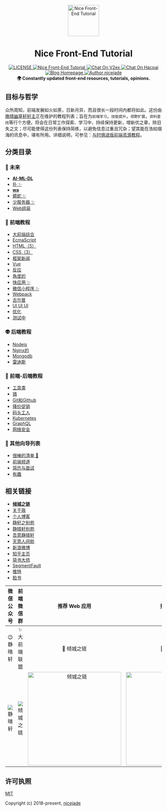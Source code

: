 <p align="center"><img src="https://cdn.jsdelivr.net/gh/nicejade/nice-front-end-tutorial/assets/images/lotus.svg" alt="Nice Front-End Tutorial" width="100" height="100"></p>

<h1 align="center">Nice Front-End Tutorial</h1>

<div align="center">
  <a href="https://github.com/nicejade/nice-front-end-tutorial">
    <img src="https://img.shields.io/github/license/nicejade/nice-front-end-tutorial.svg" alt="LICENSE">
  </a>
  <a href="https://weibo.com/jeffjade">
    <img src="https://img.shields.io/badge/WeiBo-jeffjade-red.svg?style=flat" alt="Nice Front-End Tutorial">
  </a>
  <a href="https://v2ex.com/t/449982#reply11">
   <img src="https://img.shields.io/badge/Chat-on%20v2ex-brightgreen.svg" alt="Chat On V2ex">
  </a>
  <a href="https://hacpai.com/article/1504767632550">
   <img src="https://img.shields.io/badge/Chat-on%20hacpai-brightgreen.svg" alt="Chat On Hacpai">
  </a>
  <a href="https://www.jeffjade.com/2017/09/28/127-nice-front-end-tutorial/?utm_source=github.com">
    <img src="https://img.shields.io/badge/Blog-jeffjade.com-%23a696c8.svg" alt="Blog Homepage">
  </a>
  <a href="https://aboutme.lovejade.cn/?utm_source=github.com">
    <img src="https://img.shields.io/badge/Author-nicejade-%23a696c8.svg" alt="Author nicejade">
  </a>
</div>

<div align="center">
  <strong>🌍 Constantly updated front-end resources, tutorials, opinions. </strong>
</div>

## 目标与哲学

众所周知，前端发展如火如荼，日新月异，而且很长一段时间内都将如此。这份由[晚晴幽草轩轩主](https://jeffjade.com/?utm_source=nice-front-end-tutorial)正在维护的教程列表；旨在为`前端学习`，`技能提升`，`视野扩展`，`资料查找`等行个方便。将会在日常工作探索、学习中，持续保持更新，增新优之章，除旧失之文；尽可能使得这份列表保持简练，以避免信息过重且冗杂；望其能在浩如烟海的讯息中，堪有所用。详细说明，可参见：[与时俱进版前端资源教程](https://www.jeffjade.com/2017/09/28/127-nice-front-end-tutorial/)。

## 分类目录

### 🐉 未来

- [**AI-ML-DL**](https://github.com/nicejade/nice-front-end-tutorial/blob/master/tutorial/ai-ml-dl-tutorial.md)
- [扑 ✨](https://github.com/nicejade/nice-front-end-tutorial/blob/master/tutorial/flutter-tutorial.md)
- [**wa**](https://github.com/nicejade/nice-front-end-tutorial/blob/master/tutorial/pwa-tutorial.md)
- [蟒蛇 ✨](https://github.com/nicejade/nice-front-end-tutorial/blob/master/tutorial/python-tutorial.md)
- [少服务器 ✨](https://github.com/nicejade/nice-front-end-tutorial/blob/master/tutorial/serverless-tutorial.md)
- [Web组装](https://github.com/nicejade/nice-front-end-tutorial/blob/master/tutorial/webAssembly.md)

### 🎨 前端教程

- [大前端综合](https://github.com/nicejade/nice-front-end-tutorial/blob/master/tutorial/front-end-tutorial.md)
- [EcmaScript](https://github.com/nicejade/nice-front-end-tutorial/blob/master/tutorial/ecmascript-tutorial.md)
- [HTML（5）](https://github.com/nicejade/nice-front-end-tutorial/blob/master/tutorial/html-tutorial.md)
- [CSS（3）](https://github.com/nicejade/nice-front-end-tutorial/blob/master/tutorial/css3-tutorial.md)
- [框架新闻](https://github.com/nicejade/nice-front-end-tutorial/blob/master/tutorial/framework-news.md)
- [Vue](https://github.com/nicejade/nice-front-end-tutorial/blob/master/tutorial/vue-tutorial.md)
- [反应](https://github.com/nicejade/nice-front-end-tutorial/blob/master/tutorial/react-tutorial.md)
- [角度的](https://github.com/nicejade/nice-front-end-tutorial/blob/master/tutorial/angular-tutorial.md)
- [快应用 ✨](https://github.com/nicejade/nice-front-end-tutorial/blob/master/tutorial/quickapp-tutorial.md)
- [微信小程序 ✨](https://github.com/nicejade/nice-front-end-tutorial/blob/master/tutorial/wechat-mini-program-tutorial.md)
- [Webpack](https://github.com/nicejade/nice-front-end-tutorial/blob/master/tutorial/webpack-tutorial.md)
- [古尔普](https://github.com/nicejade/nice-front-end-tutorial/blob/master/tutorial/gulp-tutorial.md)
- [UI UI UI](https://github.com/nicejade/nice-front-end-tutorial/blob/master/tutorial/ui-tutorial.md)
- [优化](https://github.com/nicejade/nice-front-end-tutorial/blob/master/tutorial/optimization-tutorial.md)
- [测试中](https://github.com/nicejade/nice-front-end-tutorial/blob/master/tutorial/testing-tutorial.md)

### 👽 后端教程

- [Nodejs](https://github.com/nicejade/nice-front-end-tutorial/blob/master/tutorial/nodejs-tutorial.md)
- [Nginx的](https://github.com/nicejade/nice-front-end-tutorial/blob/master/tutorial/nginx-tutorial.md)
- [Mongodb](https://github.com/nicejade/nice-front-end-tutorial/blob/master/tutorial/mongodb-tutorial.md)
- [雷迪斯](https://github.com/nicejade/nice-front-end-tutorial/blob/master/tutorial/redis-tutorial.md)

### 🎣 前端-后端教程

- [工具类](https://github.com/nicejade/nice-front-end-tutorial/blob/master/tutorial/tools-tutorial.md)
- [铬](https://github.com/nicejade/nice-front-end-tutorial/blob/master/tutorial/chrome-tutorial.md)
- [Git和Github](https://github.com/nicejade/nice-front-end-tutorial/blob/master/tutorial/git-tutorial.md)
- [降价促销](https://github.com/nicejade/nice-front-end-tutorial/blob/master/tutorial/markdown-tutorial.md)
- [码头工人](https://github.com/nicejade/nice-front-end-tutorial/blob/master/tutorial/docker-tutorial.md)
- [Kubernetes](https://github.com/nicejade/nice-front-end-tutorial/blob/master/tutorial/kubernetes-tutorial.md)
- [GraphQL](https://github.com/nicejade/nice-front-end-tutorial/blob/master/tutorial/graphql-tutorial.md)
- [网络安全](https://github.com/nicejade/nice-front-end-tutorial/blob/master/tutorial/web-security-tutorial.md)

### 🌷 其他向导列表

- [很棒的清单 👏](https://github.com/nicejade/nice-front-end-tutorial/blob/master/tutorial/awesome-list.md)
- [前端频道](https://github.com/nicejade/nice-front-end-tutorial/blob/master/tutorial/front-end-channel.md)
- [简历与面试](https://github.com/nicejade/nice-front-end-tutorial/blob/master/tutorial/resume-interviews-tutorial.md)
- [有趣](https://github.com/nicejade/nice-front-end-tutorial/blob/master/tutorial/interesting-tutorial.md)

## 相关链接

- [**倾城之链**](https://nicelinks.site/?utm_source=github)
- [关于我](https://aboutme.lovejade.cn/?utm_source=github)
- [个人博客](https://www.jeffjade.com/nicelinks?utm_source=github)
- [静轩之别苑](https://quickapp.lovejade.cn/nicelinks?utm_source=github)
- [静晴轩别苑](https://nice.lovejade.cn/?utm_source=github)
- [吾意静晴轩](https://docz.lovejade.cn/?utm_source=github)
- [天意人间舫](https://blog.lovejade.cn/?utm_source=github)
- [新浪微博](https://weibo.com/jeffjade?utm_source=github)
- [知乎主页](https://www.zhihu.com/people/yang-qiong-pu/)
- [简书大师](https://www.jianshu.com/u/9aae3d8f4c3d)
- [SegmentFault](https://segmentfault.com/u/jeffjade)
- [推特](https://twitter.com/nicejadeyang)
- [脸书](https://www.facebook.com/yang.gang.jade)

| 微信公众号 | 前端微信群 | 推荐 Web 应用 | 推荐小程序 |
| :-: | :-: | :-: | :-: |
| 😉 静晴轩 | ✨ 大前端联盟 | 🎉 倾城之链 | 🌊 倾城之链 |
| ![静晴轩](https://image.nicelinks.site/qrcode_jqx.jpg) | ![倾城之链](https://image.nicelinks.site/wqycx-weixin.png?ver=1) | <img src="https://image.nicelinks.site/nice-links.png" width="300px" alt="倾城之链"></img> | <img src="https://camo.githubusercontent.com/a4d1e07fce0639d0a43ebdb4074c5c1e67978934/68747470733a2f2f696d6167652e6e6963656c696e6b732e736974652f6e6963656c696e6b732d6d696e6970726f6772616d2d636f64652e6a706567" width="300px" alt="倾城之链"></img> |

## 许可执照

[MIT](http://opensource.org/licenses/MIT)

Copyright (c) 2018-present, [nicejade](https://aboutme.lovejade.cn/?utm_source=nice-front-end-tutorial)
